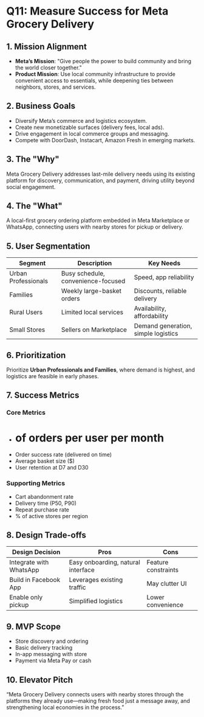 # Q11: Measure Success for Meta Grocery Delivery

## 1. Mission Alignment
- **Meta’s Mission**: "Give people the power to build community and bring the world closer together."
- **Product Mission**: Use local community infrastructure to provide convenient access to essentials, while deepening ties between neighbors, stores, and services.

## 2. Business Goals
- Diversify Meta’s commerce and logistics ecosystem.
- Create new monetizable surfaces (delivery fees, local ads).
- Drive engagement in local commerce groups and messaging.
- Compete with DoorDash, Instacart, Amazon Fresh in emerging markets.

## 3. The "Why"
Meta Grocery Delivery addresses last-mile delivery needs using its existing platform for discovery, communication, and payment, driving utility beyond social engagement.

## 4. The "What"
A local-first grocery ordering platform embedded in Meta Marketplace or WhatsApp, connecting users with nearby stores for pickup or delivery.

## 5. User Segmentation

| Segment              | Description                          | Key Needs                           |
|----------------------|--------------------------------------|-------------------------------------|
| Urban Professionals  | Busy schedule, convenience-focused   | Speed, app reliability              |
| Families             | Weekly large-basket orders           | Discounts, reliable delivery        |
| Rural Users          | Limited local services               | Availability, affordability         |
| Small Stores         | Sellers on Marketplace               | Demand generation, simple logistics |

## 6. Prioritization
Prioritize **Urban Professionals and Families**, where demand is highest, and logistics are feasible in early phases.

## 7. Success Metrics

### Core Metrics
- # of orders per user per month
- Order success rate (delivered on time)
- Average basket size ($)
- User retention at D7 and D30

### Supporting Metrics
- Cart abandonment rate
- Delivery time (P50, P90)
- Repeat purchase rate
- % of active stores per region

## 8. Design Trade-offs

| Design Decision        | Pros                                | Cons                                 |
|------------------------|--------------------------------------|--------------------------------------|
| Integrate with WhatsApp| Easy onboarding, natural interface   | Feature constraints                  |
| Build in Facebook App  | Leverages existing traffic           | May clutter UI                       |
| Enable only pickup     | Simplified logistics                 | Lower convenience                    |

## 9. MVP Scope
- Store discovery and ordering
- Basic delivery tracking
- In-app messaging with store
- Payment via Meta Pay or cash

## 10. Elevator Pitch
“Meta Grocery Delivery connects users with nearby stores through the platforms they already use—making fresh food just a message away, and strengthening local economies in the process.”
